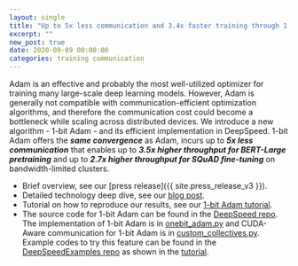 ```yaml
---
layout: single
title: "Up to 5x less communication and 3.4x faster training through 1-bit Adam"
excerpt: ""
new_post: true
date: 2020-09-09 00:00:00
categories: training communication
---
```



Adam is an effective and probably the most well-utilized optimizer for
training many large-scale deep learning models.  However, Adam is generally
not compatible with communication-efficient optimization algorithms, and
therefore the communication cost could become a bottleneck while scaling
across distributed devices. We introduce a new algorithm - 1-bit Adam - and
its efficient implementation in DeepSpeed. 1-bit Adam offers the ***same convergence*** as Adam, incurs up to ***5x less communication*** that enables up to ***3.5x higher throughput for BERT-Large pretraining*** and up to ***2.7x higher throughput for SQuAD fine-tuning*** on bandwidth-limited clusters.

* Brief overview, see our [press release]({{ site.press_release_v3 }}).
* Detailed technology deep dive, see our [blog post](https://www.deepspeed.ai/news/2020/09/08/onebit-adam-blog-post.html).
* Tutorial on how to reproduce our results, see our [1-bit Adam tutorial](/tutorials/onebit-adam/).
* The source code for 1-bit Adam can be found in the [DeepSpeed repo](https://github.com/microsoft/deepspeed). The implementation of 1-bit Adam is in [onebit_adam.py](https://github.com/microsoft/DeepSpeed/blob/master/deepspeed/runtime/fp16/onebit_adam.py) and CUDA-Aware communication for 1-bit Adam is in [custom_collectives.py](https://github.com/microsoft/DeepSpeed/blob/master/deepspeed/runtime/custom_collectives.py). Example codes to try this feature can be found in the [DeepSpeedExamples repo](https://github.com/microsoft/deepspeedexamples) as shown in the [tutorial](/tutorials/onebit-adam/).
